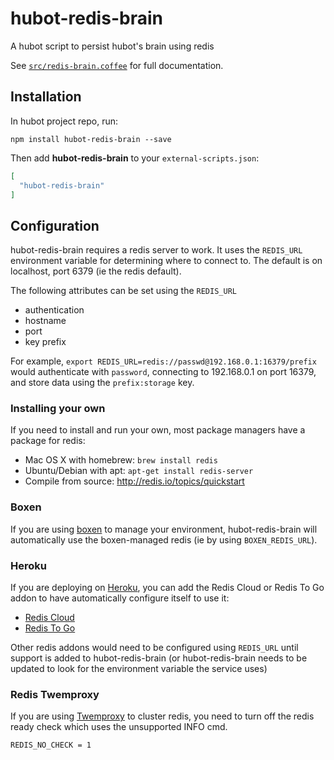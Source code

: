 # hubot-redis-brain

A hubot script to persist hubot's brain using redis

See [`src/redis-brain.coffee`](src/redis-brain.coffee) for full documentation.

## Installation

In hubot project repo, run:

`npm install hubot-redis-brain --save`

Then add **hubot-redis-brain** to your `external-scripts.json`:

```json
[
  "hubot-redis-brain"
]
```

## Configuration

hubot-redis-brain requires a redis server to work. It uses the `REDIS_URL` environment variable for determining
where to connect to. The default is on localhost, port 6379 (ie the redis default).

The following attributes can be set using the `REDIS_URL`

* authentication
* hostname
* port
* key prefix

For example, `export REDIS_URL=redis://passwd@192.168.0.1:16379/prefix` would
authenticate with `password`, connecting to 192.168.0.1 on port 16379, and store
data using the `prefix:storage` key.

### Installing your own

If you need to install and
run your own, most package managers have a package for redis:

* Mac OS X with homebrew: `brew install redis`
* Ubuntu/Debian with apt: `apt-get install redis-server`
* Compile from source: http://redis.io/topics/quickstart

### Boxen

If you are using [boxen](https://boxen.github.com/) to manage your environment,
hubot-redis-brain will automatically use the boxen-managed redis (ie by using `BOXEN_REDIS_URL`).

### Heroku

If you are deploying on [Heroku](https://www.heroku.com/), you can add the
Redis Cloud or Redis To Go addon to have automatically configure itself to use it:

* [Redis Cloud](https://addons.heroku.com/rediscloud)
* [Redis To Go](https://addons.heroku.com/redistogo)


Other redis addons would need to be configured using `REDIS_URL` until support
is added to hubot-redis-brain (or hubot-redis-brain needs to be updated to look
  for the environment variable the service uses)

### Redis Twemproxy

If you are using [Twemproxy](https://github.com/twitter/twemproxy) to cluster redis,
you need to turn off the redis ready check which uses the unsupported INFO cmd.

`REDIS_NO_CHECK = 1`